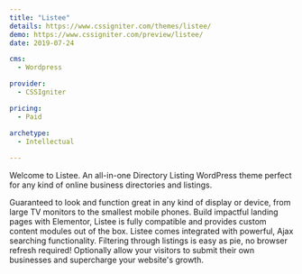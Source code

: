 ```yaml
---
title: "Listee"
details: https://www.cssigniter.com/themes/listee/
demo: https://www.cssigniter.com/preview/listee/
date: 2019-07-24

cms: 
  - Wordpress

provider: 
  - CSSIgniter

pricing:
  - Paid

archetype:
  - Intellectual
  
---
```


Welcome to Listee. An all-in-one Directory Listing WordPress theme perfect for any kind of online business directories and listings.

Guaranteed to look and function great in any kind of display or device, from large TV monitors to the smallest mobile phones. Build impactful landing pages with Elementor, Listee is fully compatible and provides custom content modules out of the box. Listee comes integrated with powerful, Ajax searching functionality. Filtering through listings is easy as pie, no browser refresh required! Optionally allow your visitors to submit their own businesses and supercharge your website's growth.